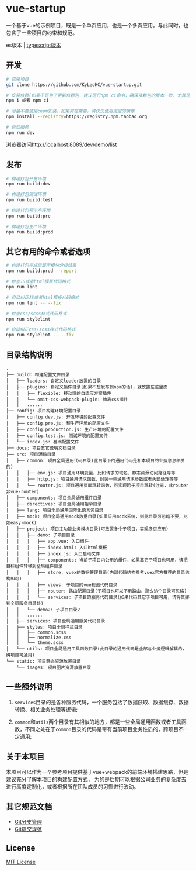 # vue-startup

一个基于vue的示例项目，既是一个单页应用，也是一个多页应用。与此同时，也包含了一些项目的约束和规范。

es版本 | [typescript版本](https://github.com/KyLeoHC/vue-startup/tree/typescript)

## 开发

```bash
# 克隆项目
git clone https://github.com/KyLeoHC/vue-startup.git

# 安装依赖(如果不是为了更新依赖包，建议运行npm ci命令，确保依赖包的版本一致，尤其是测试和正式环境的打包)
npm i 或者 npm ci

# 尽量不要使用cnpm安装，如果实在需要，请仅仅使用淘宝的镜像
npm install --registry=https://registry.npm.taobao.org

# 启动服务
npm run dev
```

浏览器访问[http://localhost:8089/dev/demo/list](http://localhost:8089/dev/demo/list)

## 发布

```bash
# 构建打包开发环境
npm run build:dev

# 构建打包测试环境
npm run build:test

# 构建打包预生产环境
npm run build:pre

# 构建打包生产环境
npm run build:prod
```

## 其它有用的命令或者选项

```bash
# 构建打包完成后展示模块分析结果
npm run build:prod --report

# 检查JS或者html模板代码格式
npm run lint

# 自动纠正JS或者html模板代码格式
npm run lint -- --fix

# 检查css/scss样式代码格式
npm run stylelint

# 自动纠正css/scss样式代码格式
npm run stylelint -- --fix
```

## 目录结构说明

```
.
├── build: 构建配置文件目录
│   ├── loaders: 自定义loader放置的目录
│   ├── plugins: 自定义插件目录(如果不想发布到npm的话)，就放置在这里面
│   │   ├── flexible: 移动端的自适应方案插件
│   │   └── omit-css-webpack-plugin: 抽离css插件
│   │   ......
├── config: 项目构建环境配置目录
│   ├── config.dev.js: 开发环境的配置文件
│   ├── config.pre.js: 预生产环境的配置文件
│   ├── config.production.js: 生产环境的配置文件
│   ├── config.test.js: 测试环境的配置文件
│   └── index.js: 基础配置文件
├── docs: 项目其它说明文档目录
├── src: 项目源码目录
│   ├── common: 项目全局通用代码目录(此目录下的通用代码是和本项目的业务息息相关的)
│   │   ├── env.js: 项目通用环境变量，比如请求的域名、静态资源访问路径等等
│   │   ├── http.js: 项目通用请求函数，封装一些通用请求参数或者头部处理等等
│   │   └── router.js: 项目通用页面跳转函数，可实现跨子项目跳转(注意，此router非vue-router)
│   ├── components: 项目全局通用组件目录
│   ├── directives: 项目全局通用指令目录
│   ├── lang: 项目全局通用国际化语言包目录
│   ├── mock: 项目全局通用mock数据目录(如果采用mock系统，则此目录可忽略不要，比如easy-mock)
│   ├── project: 项目主功能业务模块目录(可放置多个子项目，实现多页应用)
│   │   ├── demo: 子项目目录
│   │   │   ├── app.vue: 入口组件
│   │   │   ├── index.html: 入口html模板
│   │   │   ├── index.js: 入口启动文件
│   │   │   ├── components: 当前子项目内公用的组件，如果其它子项目也可用，请把目标组件转移到全局组件目录
│   │   │   ├── store: vuex的数据管理目录(内部代码结构参考vuex官方推荐的目录结构即可)
│   │   │   ├── views: 子项目的vue视图代码目录
│   │   │   ├── router: 路由配置目录(子项目也可以不用路由，那么这个目录可忽略)
│   │   │   └── services: 子项目的服务代码目录(如果代码其它子项目可用，请将其挪到全局服务目录处)
│   │   └── demo2: 子项目目录2
│   │   ......
│   ├── services: 项目全局通用服务代码目录
│   ├── styles: 项目全局样式目录
│   │   ├── common.scss
│   │   ├── normalize.css
│   │   └── theme.scss
│   └── utils: 项目全局通用工具函数目录(此目录的通用代码是全部与业务逻辑解耦的，跨项目可通用)
└── static: 项目静态资源放置目录
    └── images: 项目图片资源放置目录
```

## 一些额外说明

1. `services`目录的是各种服务代码，一个服务包括了数据获取、数据缓存、数据转换、相关业务处理等逻辑;

2. `common`和`utils`两个目录有其相似的地方，都是一些全局通用函数或者工具函数，不同之处在于`common`目录的代码是带有当前项目业务性质的，跨项目不一定通用;

## 关于本项目

本项目可以作为一个参考项目提供基于vue+webpack的前端环境搭建思路，但是建议充分了解本项目的构建配置方式，
为的是后期可以根据公司业务的复杂度去进行高度定制化，或者根据所在团队成员的习惯进行改动。

## 其它规范文档

- [Git分支管理](https://github.com/KyLeoHC/vue-startup/blob/master/docs/git%E5%88%86%E6%94%AF%E7%AE%A1%E7%90%86.md)
- [Git提交规范](https://github.com/KyLeoHC/vue-startup/blob/master/docs/git%E6%8F%90%E4%BA%A4%E8%A7%84%E8%8C%83.md)

## License

[MIT License](https://github.com/KyLeoHC/vue-startup/blob/master/LICENSE)
